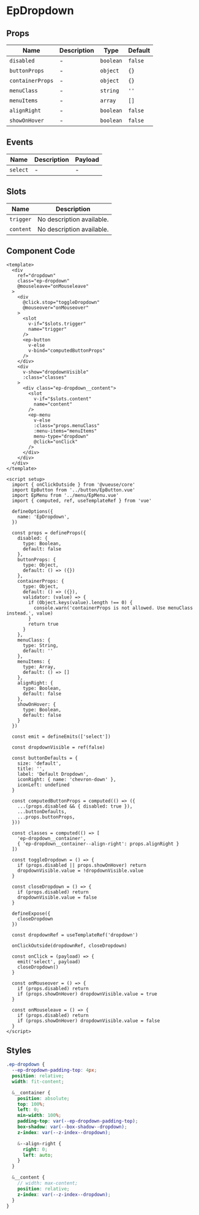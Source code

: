 # EpDropdown



## Props
| Name | Description | Type | Default |
|------|-------------|------|---------|
| `disabled` | - | `boolean` | `false` |
| `buttonProps` | - | `object` | `{}` |
| `containerProps` | - | `object` | `{}` |
| `menuClass` | - | `string` | `''` |
| `menuItems` | - | `array` | `[]` |
| `alignRight` | - | `boolean` | `false` |
| `showOnHover` | - | `boolean` | `false` |

## Events
| Name    | Description                 | Payload    |
|---------|-----------------------------|------------|
| `select` | - | - |

## Slots
| Name | Description |
|------|-------------|
| `trigger` | No description available. |
| `content` | No description available. |

## Component Code

```vue
<template>
  <div
    ref="dropdown"
    class="ep-dropdown"
    @mouseleave="onMouseleave"
  >
    <div
      @click.stop="toggleDropdown"
      @mouseover="onMouseover"
    >
      <slot
        v-if="$slots.trigger"
        name="trigger"
      />
      <ep-button
        v-else
        v-bind="computedButtonProps"
      />
    </div>
    <div
      v-show="dropdownVisible"
      :class="classes"
    >
      <div class="ep-dropdown__content">
        <slot
          v-if="$slots.content"
          name="content"
        />
        <ep-menu
          v-else
          :class="props.menuClass"
          :menu-items="menuItems"
          menu-type="dropdown"
          @click="onClick"
        />
      </div>
    </div>
  </div>
</template>

<script setup>
  import { onClickOutside } from '@vueuse/core'
  import EpButton from '../button/EpButton.vue'
  import EpMenu from '../menu/EpMenu.vue'
  import { computed, ref, useTemplateRef } from 'vue'

  defineOptions({
    name: 'EpDropdown',
  })

  const props = defineProps({
    disabled: {
      type: Boolean,
      default: false
    },
    buttonProps: {
      type: Object,
      default: () => ({})
    },
    containerProps: {
      type: Object,
      default: () => ({}),
      validator: (value) => {
        if (Object.keys(value).length !== 0) {
          console.warn('containerProps is not allowed. Use menuClass instead.', value)
        }
        return true
      }
    },
    menuClass: {
      type: String,
      default: ''
    },
    menuItems: {
      type: Array,
      default: () => []
    },
    alignRight: {
      type: Boolean,
      default: false
    },
    showOnHover: {
      type: Boolean,
      default: false
    }
  })

  const emit = defineEmits(['select'])

  const dropdownVisible = ref(false)

  const buttonDefaults = {
    size: 'default',
    title: '',
    label: 'Default Dropdown',
    iconRight: { name: 'chevron-down' },
    iconLeft: undefined
  }

  const computedButtonProps = computed(() => ({
    ...(props.disabled && { disabled: true }),
    ...buttonDefaults,
    ...props.buttonProps,
  }))

  const classes = computed(() => [
    'ep-dropdown__container',
    { 'ep-dropdown__container--align-right': props.alignRight }
  ])

  const toggleDropdown = () => {
    if (props.disabled || props.showOnHover) return
    dropdownVisible.value = !dropdownVisible.value
  }

  const closeDropdown = () => {
    if (props.disabled) return
    dropdownVisible.value = false
  }

  defineExpose({
    closeDropdown
  })

  const dropdownRef = useTemplateRef('dropdown')

  onClickOutside(dropdownRef, closeDropdown)

  const onClick = (payload) => {
    emit('select', payload)
    closeDropdown()
  }

  const onMouseover = () => {
    if (props.disabled) return
    if (props.showOnHover) dropdownVisible.value = true
  }

  const onMouseleave = () => {
    if (props.disabled) return
    if (props.showOnHover) dropdownVisible.value = false
  }
</script>

```


## Styles

```scss
.ep-dropdown {
  --ep-dropdown-padding-top: 4px;
  position: relative;
  width: fit-content;

  &__container {
    position: absolute;
    top: 100%;
    left: 0;
    min-width: 100%;
    padding-top: var(--ep-dropdown-padding-top);
    box-shadow: var(--box-shadow--dropdown);
    z-index: var(--z-index--dropdown);

    &--align-right {
      right: 0;
      left: auto;
    }
  }

  &__content {
    // width: max-content;
    position: relative;
    z-index: var(--z-index--dropdown);
  }
}
```